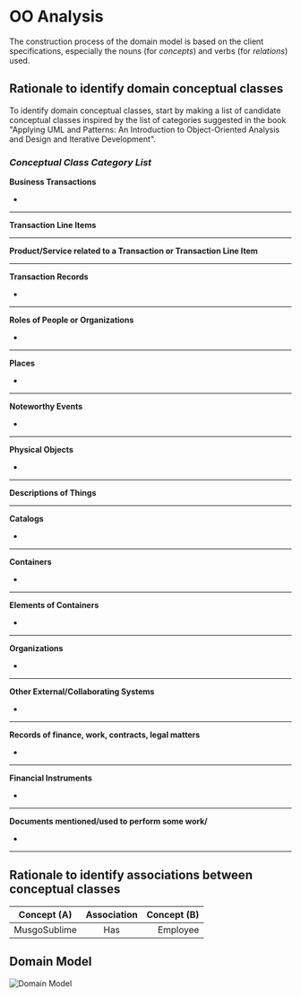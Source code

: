 # OO Analysis

The construction process of the domain model is based on the client specifications, especially the nouns (for _concepts_) and verbs (for _relations_) used.

## Rationale to identify domain conceptual classes
To identify domain conceptual classes, start by making a list of candidate conceptual classes inspired by the list of categories suggested in the book "Applying UML and Patterns: An Introduction to Object-Oriented Analysis and Design and Iterative Development".


### _Conceptual Class Category List_

**Business Transactions**

* 

---

**Transaction Line Items**


---

**Product/Service related to a Transaction or Transaction Line Item**


---

**Transaction Records**

*

---  

**Roles of People or Organizations**

* 

---

**Places**

* 


---

**Noteworthy Events**

*

---

**Physical Objects**

* 

---

**Descriptions of Things**

---

**Catalogs**

* 

---

**Containers**

*

---

**Elements of Containers**

*

---

**Organizations**

* 

---

**Other External/Collaborating Systems**

* 

---

**Records of finance, work, contracts, legal matters**

* 

---

**Financial Instruments**

*

---

**Documents mentioned/used to perform some work/**

*

---


## Rationale to identify associations between conceptual classes

| Concept (A) 	                |   Association    |                  Concept (B) |
|------------------------------|:----------------:|-----------------------------:|
| MusgoSublime                 |       Has        |                     Employee |



## Domain Model

![Domain Model](svg/project-domain-model.svg)